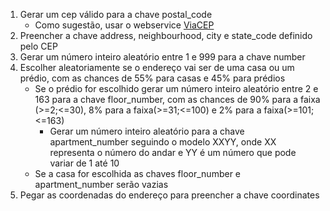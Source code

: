 1. Gerar um cep válido para a chave postal_code
    * Como sugestão, usar o webservice [ViaCEP](https://viacep.com.br/)
2. Preencher a chave address, neighbourhood, city e state_code definido pelo CEP
3. Gerar um número inteiro aleatório entre 1 e 999 para a chave number
4. Escolher aleatoriamente se o endereço vai ser de uma casa ou um prédio, com as chances de 55% para casas e 45% para prédios
    * Se o prédio for escolhido gerar um número inteiro aleatório entre 2 e 163 para a chave floor_number, com as chances de 90% para a faixa (>=2;<=30), 8% para a faixa(>=31;<=100) e 2% para a faixa(>=101;<=163)
        * Gerar um número inteiro aleatório para a chave apartment_number seguindo o modelo XXYY, onde XX representa o número do andar e YY é um número que pode variar de 1 até 10
    * Se a casa for escolhida as chaves floor_number e apartment_number serão vazias
5. Pegar as coordenadas do endereço para preencher a chave coordinates